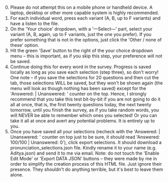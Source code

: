 0. Please do not attempt this on a mobile phone or handheld device. A laptop, desktop or other more capable system is highly recommended. 
1. For each individual word, press each variant (A, B, up to F variants) and have a listen to the file.
2. On the 'Your choice' dropdown, with a '—Select—' part, select your variant (A, B, again, up to F variants, just the one you prefer). If you prefer something that is not in the 
    options, just click the 'Other / none of these' option.
3. Hit the green 'Save' button to the right of the your choice dropdown menu – this is important, as if you skip this step, your preference will not be saved.
4. Continue doing this for every word in the survey. Progress is saved locally as long as you save each selection (step three), so don't worry! One note – if you save 
    the selections for 20 questions and then cut the tab, those selections WILL be saved, but they won't be shown again (the menu will look as though nothing has been saved) 
    except for the 'Answered: | Unanswered: ' counter on the top. Hence, I strongly recommend that you take this test bit-by-bit if you are not going to do it all at once, that is, 
    the first twenty questions today, the next twenty tomorrow, until you finish the survey, as if you take random words, you will NEVER be able to remember which ones you 
    selected! Or you can take it all at once and avert any potential problems. It is entirely up to you.
5. Once you have saved all your selections (recheck with the 'Answered: | Unanswered: ' counter on top just to be sure, it should read 'Answered: 100/100 | Unanswered: 0'), click export selections. 
    It should download a pronunciation_selections.json file. Kindly rename it to your name (e.g. Aditya.json) and send it to me via email. Note: do not touch the 'Enable Edit Mode' or 
    'Export DATA JSON' buttons – they were made by me in order to simplify the creation process of this HTML file. Just ignore their presence. They shouldn't do anything terrible, but 
     it's best to leave them alone.
